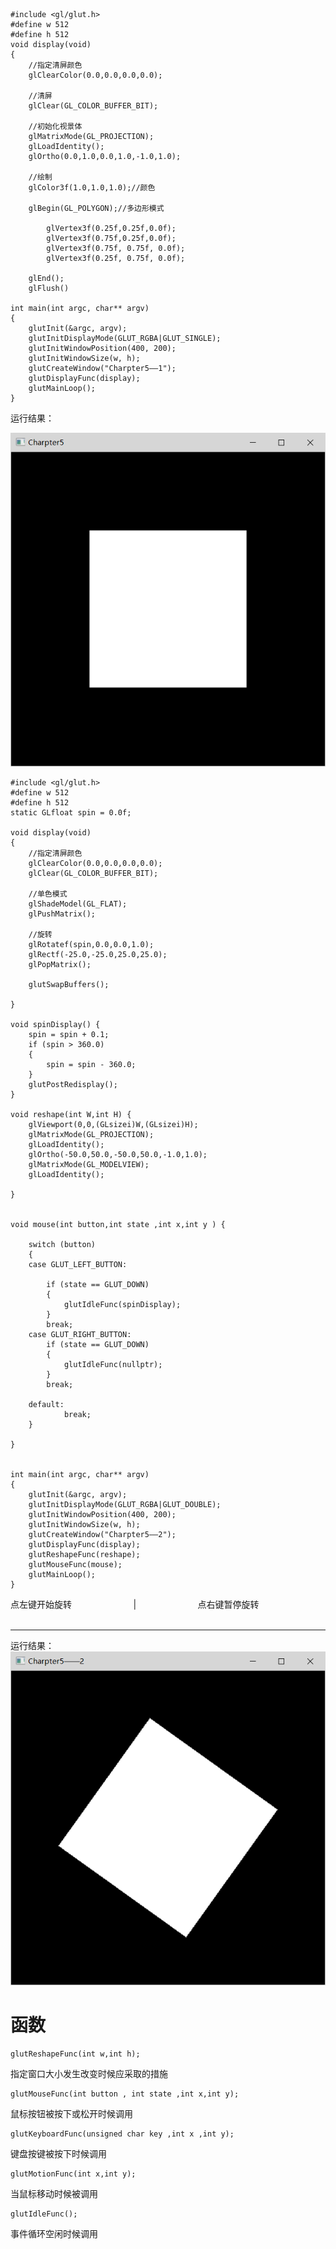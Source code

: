 	#include <gl/glut.h>
	#define w 512
    #define h 512
	void display(void)
	{
    	//指定清屏颜色
    	glClearColor(0.0,0.0,0.0,0.0);

		//清屏
		glClear(GL_COLOR_BUFFER_BIT);

		//初始化视景体
    	glMatrixMode(GL_PROJECTION);
    	glLoadIdentity();
    	glOrtho(0.0,1.0,0.0,1.0,-1.0,1.0);

    	//绘制
    	glColor3f(1.0,1.0,1.0);//颜色

    	glBegin(GL_POLYGON);//多边形模式

    		glVertex3f(0.25f,0.25f,0.0f);
    		glVertex3f(0.75f,0.25f,0.0f);
    		glVertex3f(0.75f, 0.75f, 0.0f);
    		glVertex3f(0.25f, 0.75f, 0.0f);
    
    	glEnd();
    	glFlush()

	int main(int argc, char** argv)
    {
    	glutInit(&argc, argv);
    	glutInitDisplayMode(GLUT_RGBA|GLUT_SINGLE);
    	glutInitWindowPosition(400, 200);
    	glutInitWindowSize(w, h);
    	glutCreateWindow("Charpter5——1");
    	glutDisplayFunc(display);
    	glutMainLoop();
    }

运行结果：

<img src="res/ch009.png">


<br>

	#include <gl/glut.h>
    #define w 512
    #define h 512
    static GLfloat spin = 0.0f;
    
    void display(void)
    {
    	//指定清屏颜色
    	glClearColor(0.0,0.0,0.0,0.0);
    	glClear(GL_COLOR_BUFFER_BIT);
		
		//单色模式
		glShadeModel(GL_FLAT);
    	glPushMatrix();
	
		//旋转
    	glRotatef(spin,0.0,0.0,1.0);
    	glRectf(-25.0,-25.0,25.0,25.0);
    	glPopMatrix();

    	glutSwapBuffers();
    	
    }
    
    void spinDisplay() {
    	spin = spin + 0.1;
    	if (spin > 360.0) 
    	{
    		spin = spin - 360.0;
    	}
    	glutPostRedisplay();
    }
    
    void reshape(int W,int H) {
    	glViewport(0,0,(GLsizei)W,(GLsizei)H);
    	glMatrixMode(GL_PROJECTION);
    	glLoadIdentity();
    	glOrtho(-50.0,50.0,-50.0,50.0,-1.0,1.0);
    	glMatrixMode(GL_MODELVIEW);
    	glLoadIdentity();
    
    }
    
    
    void mouse(int button,int state ,int x,int y ) {
    
    	switch (button)
    	{
    	case GLUT_LEFT_BUTTON:
    
    		if (state == GLUT_DOWN)
    		{
    			glutIdleFunc(spinDisplay);
    		}
    		break;
    	case GLUT_RIGHT_BUTTON:
    		if (state == GLUT_DOWN) 
    		{	
    			glutIdleFunc(nullptr);
    		}
    		break;
    
    	default:
    			break;
    	}
    
    }
    
    
    int main(int argc, char** argv)
    {
    	glutInit(&argc, argv);
    	glutInitDisplayMode(GLUT_RGBA|GLUT_DOUBLE);
    	glutInitWindowPosition(400, 200);
    	glutInitWindowSize(w, h);
    	glutCreateWindow("Charpter5——2");
    	glutDisplayFunc(display);
    	glutReshapeFunc(reshape);
    	glutMouseFunc(mouse);
    	glutMainLoop();
    }

点左键开始旋转 	&nbsp;&nbsp;&nbsp;&nbsp;&nbsp;&nbsp;&nbsp;&nbsp;&nbsp;&nbsp;&nbsp;&nbsp;&nbsp;&nbsp;&nbsp;&nbsp;&nbsp;&nbsp;&nbsp;&nbsp;&nbsp;&nbsp;&nbsp;&nbsp;|&nbsp;&nbsp;&nbsp;&nbsp;&nbsp;&nbsp;&nbsp;&nbsp;&nbsp;&nbsp;&nbsp;&nbsp;&nbsp;&nbsp;&nbsp;&nbsp;&nbsp;&nbsp;&nbsp;&nbsp;&nbsp;&nbsp;&nbsp; &nbsp;点右键暂停旋转
<br>
<br>
<hr>
运行结果：

<img src="res/ch010.png">

<h1>函数</h1> 
	
	glutReshapeFunc(int w,int h);
指定窗口大小发生改变时候应采取的措施

	glutMouseFunc(int button , int state ,int x,int y);
鼠标按钮被按下或松开时候调用

	glutKeyboardFunc(unsigned char key ,int x ,int y);
键盘按键被按下时候调用

	glutMotionFunc(int x,int y);
当鼠标移动时候被调用

	glutIdleFunc();
事件循环空闲时候调用
	
	
	
